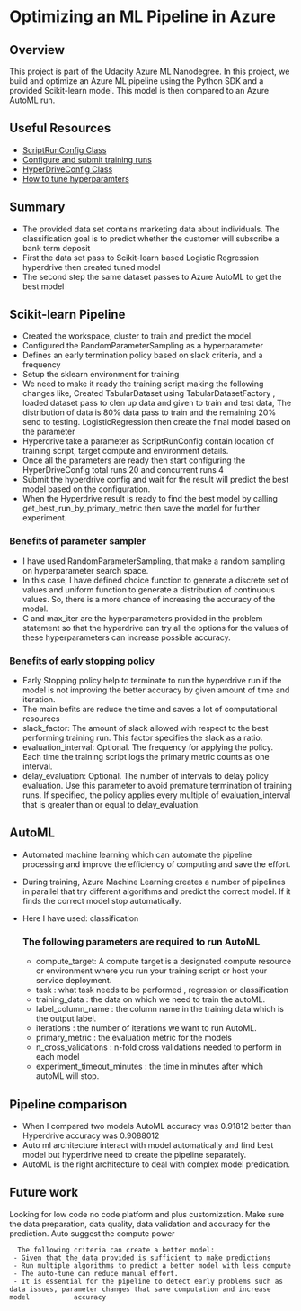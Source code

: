 # Optimizing an ML Pipeline in Azure

## Overview
This project is part of the Udacity Azure ML Nanodegree.
In this project, we build and optimize an Azure ML pipeline using the Python SDK and a provided Scikit-learn model.
This model is then compared to an Azure AutoML run.

## Useful Resources
- [ScriptRunConfig Class](https://docs.microsoft.com/en-us/python/api/azureml-core/azureml.core.scriptrunconfig?view=azure-ml-py)
- [Configure and submit training runs](https://docs.microsoft.com/en-us/azure/machine-learning/how-to-set-up-training-targets)
- [HyperDriveConfig Class](https://docs.microsoft.com/en-us/python/api/azureml-train-core/azureml.train.hyperdrive.hyperdriveconfig?view=azure-ml-py)
- [How to tune hyperparamters](https://docs.microsoft.com/en-us/azure/machine-learning/how-to-tune-hyperparameters)


## Summary
-	The provided data set contains marketing data about individuals. The classification goal is to predict whether the customer will subscribe a bank term deposit 
-	First the data set pass to  Scikit-learn based Logistic Regression hyperdrive then created tuned model 
-	The second step the same dataset passes to Azure AutoML to get the best model 


## Scikit-learn Pipeline
-	Created the workspace, cluster to train and predict the model.
-	Configured the RandomParameterSampling as a hyperparameter  
-	Defines an early termination policy based on slack criteria, and a frequency
-	Setup the sklearn environment for training  
-	We need to make it ready the training script making the following changes like, Created TabularDataset using TabularDatasetFactory , loaded dataset pass to clen up data and given to train and test data, The distribution of data is 80% data pass to train and the remaining 20% send to testing. LogisticRegression then create the final model based on the parameter
-	Hyperdrive take a parameter as ScriptRunConfig contain location of training script, target compute and environment details.
-	Once all the parameters are ready then start configuring the HyperDriveConfig total runs 20 and concurrent runs 4
-	Submit the hyperdrive config and wait for the result will predict the best model based on the configuration.
-	When the Hyperdrive result is ready to find the best model by calling get_best_run_by_primary_metric then save the model for further experiment.

### Benefits of parameter sampler

-	I have used RandomParameterSampling, that make a random sampling on hyperparameter search space.
-	In this case, I have defined choice function to generate a discrete set of values and uniform function to generate a distribution of continuous values. So, there is a more chance of increasing the accuracy of the model.
-	C and max_iter are the hyperparameters provided in the problem statement so that the hyperdrive can try all the options for the values of these hyperparameters can increase possible accuracy.

### Benefits of early stopping policy

-	Early Stopping policy help to terminate to run the hyperdrive run if the model is not improving the better accuracy by given amount of time and iteration. 
-	The main befits are reduce the time and saves a lot of computational resources
-	slack_factor: The amount of slack allowed with respect to the best performing training run. This factor specifies the slack as a ratio.
-	evaluation_interval: Optional. The frequency for applying the policy. Each time the training script logs the primary metric counts as one interval.
-	delay_evaluation: Optional. The number of intervals to delay policy evaluation. Use this parameter to avoid premature termination of training runs. If specified, the policy applies every multiple of evaluation_interval that is greater than or equal to delay_evaluation.



## AutoML
-	Automated machine learning which can automate the pipeline processing and improve the efficiency of computing and save the effort. 
-	During training, Azure Machine Learning creates a number of pipelines in parallel that try different algorithms and predict the correct model. If it finds the correct model stop automatically.
-	Here I have used: classification

      ### The following parameters are required to run AutoML
  
     - compute_target: A compute target is a designated compute resource or environment where you run your training script or host your service            deployment.
     - task : what task needs to be performed , regression or classification
     - training_data : the data on which we need to train the autoML.
     - label_column_name : the column name in the training data which is the output label.
     - iterations : the number of iterations we want to run AutoML.
     - primary_metric : the evaluation metric for the models
     - n_cross_validations : n-fold cross validations needed to perform in each model
     - experiment_timeout_minutes : the time in minutes after which autoML will stop.


## Pipeline comparison
-	When I compared two models AutoML accuracy was 0.91812 better than Hyperdrive accuracy was 0.9088012
-	Auto ml architecture interact with model automatically and find best model but hyperdrive need to create the pipeline separately.
-	AutoML is the right architecture to deal with complex model predication.

## Future work
Looking for low code no code platform and plus customization. Make sure the data preparation, data quality, data validation and accuracy for the prediction. Auto suggest the compute power

      The following criteria can create a better model:
     - Given that the data provided is sufficient to make predictions
     - Run multiple algorithms to predict a better model with less compute
     - The auto-tune can reduce manual effort.
     - It is essential for the pipeline to detect early problems such as data issues, parameter changes that save computation and increase model           accuracy 


